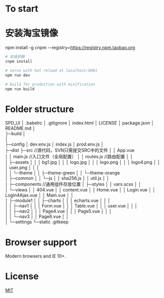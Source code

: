 
# To start
# 安装淘宝镜像
npm install -g cnpm --registry=https://registry.npm.taobao.org
``` bash
# 安装依赖
cnpm install

# serve with hot reload at localhost:8081
npm run dev

# build for production with minification
npm run build

```

# Folder structure
SPD_UI
│  .babelrc
│  .gitignore
│  index.html
│  LICENSE
│  package.json
│  README.md
│  
├─build 
│      
│      
├─config
│      dev.env.js
│      index.js
│      prod.env.js
│      
├─dist
├─src                       //源代码，SVN只需提交SRC中的文件
│  │  App.vue               
│  │  main.js               //入口文件（全局配置）
│  │  routes.js             //路由配置
│  │  
│  ├─assets
│  │  │  bg1.jpg
│  │  │  logo.jpg
│  │  │  logo.png
│  │  │  logo4.png
│  │  │  user.png
│  │  │  
│  │  └─theme
│  │      ├─theme-green
│  │      └─theme-orange        
│  ├─common
│  │  └─js
│  │          sha256.js
│  │          util.js
│  │          
│  ├─components                 //通用组件存放位置
│  ├─styles
│  │      vars.scss
│  │      
│  └─views
│      │  404.vue
│      │  content.vue
│      │  Home.vue
│      │  Login.vue
│      │  Login4Ajax.vue
│      │  Main.vue
│      │  
│      ├─module1
│      │  ├─charts
│      │  │      echarts.vue
│      │  │      
│      │  ├─nav1
│      │  │      Form.vue
│      │  │      Table.vue
│      │  │      user.vue
│      │  │      
│      │  ├─nav2
│      │  │      Page4.vue
│      │  │      Page5.vue
│      │  │      
│      │  └─nav3
│      │          Page6.vue
│      │          
│      └─settings
└─static
        .gitkeep
# Browser support

Modern browsers and IE 10+.

# License
[MIT](http://opensource.org/licenses/MIT)
